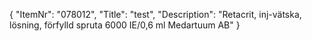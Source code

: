 {
  "ItemNr": "078012",
  "Title": "test",
  "Description": "Retacrit, inj-vätska, lösning, förfylld spruta 6000 IE/0,6 ml Medartuum AB"
}